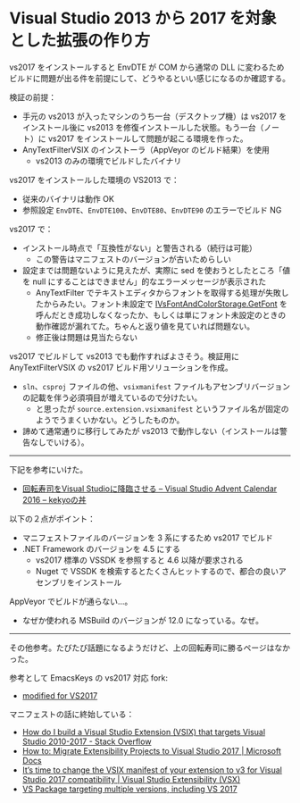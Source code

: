 # Visual Studio 2013 から 2017 を対象とした拡張の作り方
vs2017 をインストールすると EnvDTE が COM から通常の DLL に変わるためビルドに問題が出る件を前提にして、どうやるといい感じになるのか確認する。

検証の前提：
- 手元の vs2013 が入ったマシンのうち一台（デスクトップ機）は vs2017 をインストール後に vs2013 を修復インストールした状態。もう一台（ノート）に vs2017 をインストールして問題が起こる環境を作った。
- AnyTextFilterVSIX のインストーラ（AppVeyor のビルド結果）を使用
    - vs2013 のみの環境でビルドしたバイナリ

vs2017 をインストールした環境の VS2013 で：
- 従来のバイナリは動作 OK
- 参照設定 `EnvDTE`、`EnvDTE100`、`EnvDTE80`、`EnvDTE90` のエラーでビルド NG

vs2017 で：
- インストール時点で「互換性がない」と警告される（続行は可能）
    - この警告はマニフェストのバージョンが古いためらしい
- 設定までは問題ないように見えたが、実際に sed を使おうとしたところ「値を null にすることはできません」的なエラーメッセージが表示された
    - AnyTextFilter でテキストエディタからフォントを取得する処理が失敗したからみたい。フォント未設定で [IVsFontAndColorStorage.GetFont](https://msdn.microsoft.com/en-us/library/microsoft.visualstudio.shell.interop.ivsfontandcolorstorage.getfont.aspx) を呼んだとき成功しなくなったか、もしくは単にフォント未設定のときの動作確認が漏れてた。ちゃんと返り値を見ていれば問題ない。
    - 修正後は問題は見当たらない

vs2017 でビルドして vs2013 でも動作すればよさそう。検証用に AnyTextFilterVSIX の vs2017 ビルド用ソリューションを作成。
- `sln`、`csproj` ファイルの他、`vsixmanifest` ファイルもアセンブリバージョンの記載を伴う必須項目が増えているので分けたい。
    - と思ったが `source.extension.vsixmanifest` というファイル名が固定のようでうまくいかない。どうしたものか。
- 諦めて通常通りに移行してみたが vs2013 で動作しない（インストールは警告なしでいける）。

---

下記を参考にいけた。
- [回転寿司をVisual Studioに降臨させる – Visual Studio Advent Calendar 2016 – kekyoの丼](https://www.kekyo.net/2016/12/04/6131)

以下の２点がポイント：
- マニフェストファイルのバージョンを 3 系にするため vs2017 でビルド
- .NET Framework のバージョンを 4.5 にする
    - vs2017 標準の VSSDK を参照すると 4.6 以降が要求される
    - Nuget で VSSDK を検索するとたくさんヒットするので、都合の良いアセンブリをインストール

AppVeyor でビルドが通らない…。
- なぜか使われる MSBuild のバージョンが 12.0 になっている。なぜ。 

---

その他参考。たびたび話題になるようだけど、上の回転寿司に勝るページはなかった。

参考として EmacsKeys の vs2017 対応 fork:
- [modified for VS2017](https://github.com/yosagi/EmacsKeys/commit/dd267f0d92791e0deaf37be011a7e8505620d809)

マニフェストの話に終始している：
- [How do I build a Visual Studio Extension (VSIX) that targets Visual Studio 2010-2017 - Stack Overflow](https://stackoverflow.com/questions/42269556/how-do-i-build-a-visual-studio-extension-vsix-that-targets-visual-studio-2010)
- [How to: Migrate Extensibility Projects to Visual Studio 2017 | Microsoft Docs](https://docs.microsoft.com/en-us/visualstudio/extensibility/how-to-migrate-extensibility-projects-to-visual-studio-2017)
- [It’s time to change the VSIX manifest of your extension to v3 for Visual Studio 2017 compatibility | Visual Studio Extensibility (VSX)](http://www.visualstudioextensibility.com/2017/01/10/its-time-to-change-the-vsix-manifest-of-your-extension-to-v3-for-visual-studio-2017-compatibility/)
- [VS Package targeting multiple versions, including VS 2017](https://social.msdn.microsoft.com/Forums/vstudio/en-US/cf2833a0-c91b-48e7-ac73-cb79b6fd3971/vs-package-targeting-multiple-versions-including-vs-2017?forum=vsx)